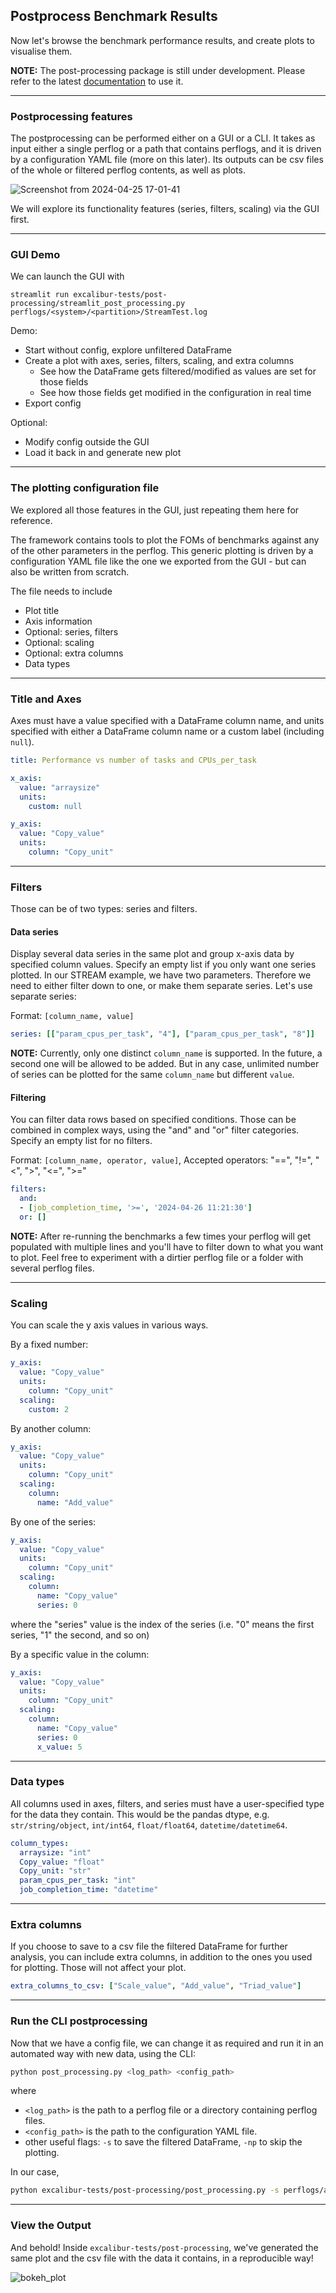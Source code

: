 ## Postprocess Benchmark Results

Now let's browse the benchmark performance results, and create plots to visualise them.

**NOTE:** The post-processing package is still under development. Please refer to the latest [documentation](https://ukri-excalibur.github.io/excalibur-tests/post-processing) to use it.

----

### Postprocessing features 

The postprocessing can be performed either on a GUI or a CLI. It takes as input either a single perflog or a path that contains perflogs, and it is driven by a configuration YAML file (more on this later). 
Its outputs can be csv files of the whole or filtered perflog contents, as well as plots.

![Screenshot from 2024-04-25 17-01-41](https://hackmd.io/_uploads/HkWxlWOZ0.png)

We will explore its functionality features (series, filters, scaling) via the GUI first.

----

### GUI Demo

We can launch the GUI with

`streamlit run excalibur-tests/post-processing/streamlit_post_processing.py perflogs/<system>/<partition>/StreamTest.log`

Demo:
- Start without config, explore unfiltered DataFrame
- Create a plot with axes, series, filters, scaling, and extra columns
    - See how the DataFrame gets filtered/modified as values are set for those fields
    - See how those fields get modified in the configuration in real time
- Export config

Optional:
- Modify config outside the GUI
- Load it back in and generate new plot

----

### The plotting configuration file

We explored all those features in the GUI, just repeating them here for reference.

The framework contains tools to plot the FOMs of benchmarks against any of the other parameters in the perflog. This generic plotting is driven by a configuration YAML file like the one we exported from the GUI - but can also be written from scratch.

The file needs to include
- Plot title 
- Axis information
- Optional: series, filters
- Optional: scaling
- Optional: extra columns
- Data types

----

### Title and Axes

Axes must have a value specified with a DataFrame column name, and units specified with either a DataFrame column name or a custom label (including `null`).
```yaml
title: Performance vs number of tasks and CPUs_per_task

x_axis:
  value: "arraysize"
  units:
    custom: null

y_axis:
  value: "Copy_value"
  units:
    column: "Copy_unit"
```

----

### Filters

Those can be of two types: series and filters.

#### Data series

Display several data series in the same plot and group x-axis data by specified column values. Specify an empty list if you only want one series plotted. 
In our STREAM example, we have two parameters. Therefore we need to either filter down to one, or make them separate series. Let's use separate series:

Format: `[column_name, value]`
```yaml
series: [["param_cpus_per_task", "4"], ["param_cpus_per_task", "8"]]
```
**NOTE:** Currently, only one distinct `column_name` is supported. In the future, a second one will be allowed to be added. But in any case, unlimited number of series can be plotted for the same `column_name` but different `value`.

#### Filtering

You can filter data rows based on specified conditions. Those can be combined in complex ways, using the "and" and "or" filter categories. Specify an empty list for no filters.

Format: `[column_name, operator, value]`, 
Accepted operators: "==", "!=", "<", ">", "<=", ">="
```yaml
filters:
  and:
  - [job_completion_time, '>=', '2024-04-26 11:21:30']
  or: []
```

**NOTE:** After re-running the benchmarks a few times your perflog will get populated with multiple lines and you'll have to filter down to what you want to plot. Feel free to experiment with a dirtier perflog file or a folder with several perflog files.

----

### Scaling

You can scale the y axis values in various ways.

By a fixed number:
```yaml
y_axis:
  value: "Copy_value"
  units:
    column: "Copy_unit"
  scaling:
    custom: 2
```

By another column:
```yaml
y_axis:
  value: "Copy_value"
  units:
    column: "Copy_unit"
  scaling:
    column:
      name: "Add_value"
```

By one of the series:
```yaml
y_axis:
  value: "Copy_value"
  units:
    column: "Copy_unit"
  scaling:
    column:
      name: "Copy_value"
      series: 0
```
where the "series" value is the index of the series (i.e. "0" means the first series, "1" the second, and so on)

By a specific value in the column:
```yaml
y_axis:
  value: "Copy_value"
  units:
    column: "Copy_unit"
  scaling:
    column:
      name: "Copy_value"
      series: 0
      x_value: 5
```

----

### Data types

All columns used in axes, filters, and series must have a user-specified type for the data they contain. This would be the pandas dtype, e.g. `str/string/object`, `int/int64`, `float/float64`, `datetime/datetime64`.
```yaml
column_types:
  arraysize: "int"
  Copy_value: "float"
  Copy_unit: "str"
  param_cpus_per_task: "int"
  job_completion_time: "datetime"
```

----

### Extra columns

If you choose to save to a csv file the filtered DataFrame for further analysis, you can include extra columns, in addition to the ones you used for plotting. Those will not affect your plot.
```yaml
extra_columns_to_csv: ["Scale_value", "Add_value", "Triad_value"]
```

----

### Run the CLI postprocessing

Now that we have a config file, we can change it as required and run it in an automated way with new data, using the CLI:
```bash
python post_processing.py <log_path> <config_path>
```
where
- `<log_path>` is the path to a perflog file or a directory containing perflog files.
- `<config_path>` is the path to the configuration YAML file.
- other useful flags: `-s` to save the filtered DataFrame, `-np` to skip the plotting.

In our case,
```bash
python excalibur-tests/post-processing/post_processing.py -s perflogs/archer2/compute-node/StreamTest.log ~/Downloads/Plotyplot.yaml
```

----

### View the Output

And behold! Inside `excalibur-tests/post-processing`, we've generated the same plot and the csv file with the data it contains, in a reproducible way!

![bokeh_plot](https://hackmd.io/_uploads/BJbgNxgGA.png)

